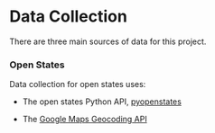 # Data Collection
There are three main sources of data for this project.

### Open States
Data collection for open states uses:

* The open states Python API, [pyopenstates](http://docs.openstates.org/projects/pyopenstates/en/latest/pyopenstates%20module.html)

* The [Google Maps Geocoding API](https://developers.google.com/maps/documentation/geocoding/start)
